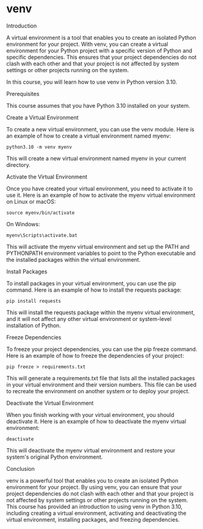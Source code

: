 
venv
====
Introduction

A virtual environment is a tool that enables you to create an isolated Python environment for your project. With venv, you can create a virtual environment for your Python project with a specific version of Python and specific dependencies. This ensures that your project dependencies do not clash with each other and that your project is not affected by system settings or other projects running on the system.

In this course, you will learn how to use venv in Python version 3.10.

Prerequisites

This course assumes that you have Python 3.10 installed on your system.

Create a Virtual Environment

To create a new virtual environment, you can use the venv module. Here is an example of how to create a virtual environment named myenv:

```
python3.10 -m venv myenv
```

This will create a new virtual environment named myenv in your current directory.

Activate the Virtual Environment

Once you have created your virtual environment, you need to activate it to use it. Here is an example of how to activate the myenv virtual environment on Linux or macOS:

```
source myenv/bin/activate
```

On Windows:

```
myenv\Scripts\activate.bat
```

This will activate the myenv virtual environment and set up the PATH and PYTHONPATH environment variables to point to the Python executable and the installed packages within the virtual environment.

Install Packages

To install packages in your virtual environment, you can use the pip command. Here is an example of how to install the requests package:

```
pip install requests
```

This will install the requests package within the myenv virtual environment, and it will not affect any other virtual environment or system-level installation of Python.

Freeze Dependencies

To freeze your project dependencies, you can use the pip freeze command. Here is an example of how to freeze the dependencies of your project:

```
pip freeze > requirements.txt
```

This will generate a requirements.txt file that lists all the installed packages in your virtual environment and their version numbers. This file can be used to recreate the environment on another system or to deploy your project.

Deactivate the Virtual Environment

When you finish working with your virtual environment, you should deactivate it. Here is an example of how to deactivate the myenv virtual environment:

```
deactivate
```

This will deactivate the myenv virtual environment and restore your system's original Python environment.

Conclusion

venv is a powerful tool that enables you to create an isolated Python environment for your project. By using venv, you can ensure that your project dependencies do not clash with each other and that your project is not affected by system settings or other projects running on the system. This course has provided an introduction to using venv in Python 3.10, including creating a virtual environment, activating and deactivating the virtual environment, installing packages, and freezing dependencies.